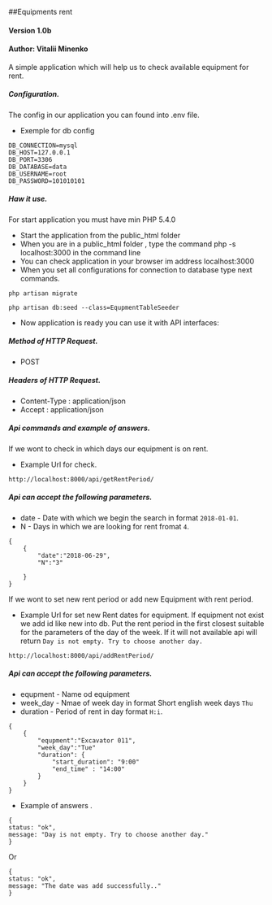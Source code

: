 ##Equipments rent
#### Version 1.0b
#### Author: Vitalii Minenko

A simple application  which will help us to check available equipment for rent.

##### Configuration.

The config in our application you can found into .env file.
* Exemple for db config

```
DB_CONNECTION=mysql
DB_HOST=127.0.0.1
DB_PORT=3306
DB_DATABASE=data
DB_USERNAME=root
DB_PASSWORD=101010101
```

##### Haw it use.
For start application you must have min PHP 5.4.0
* Start the application from the public_html folder
* When you are in a public_html folder , type the command php -s localhost:3000 in the command line
* You can check application in your browser im address localhost:3000
* When you set all configurations for connection to database type next commands.
```
php artisan migrate
``` 
```
php artisan db:seed --class=EqupmentTableSeeder
``` 
* Now application is ready you can use it with API interfaces:

##### Method of HTTP Request.

* POST

##### Headers of HTTP Request.
* Content-Type : application/json
* Accept       : application/json



##### Api commands and example of answers.

If we wont to check in which days our equipment is on rent.

* Example Url for check.
```
http://localhost:8000/api/getRentPeriod/
```
##### Api can accept the following parameters.
* date - Date with which we begin the search in format `2018-01-01`.
* N - Days in which we are looking for rent fromat `4`.

```
{
	{
    	"date":"2018-06-29",
    	"N":"3"

    }
}
```


If we wont to set new rent period or add new Equipment with rent period.
* Example Url for set new Rent dates for equipment. If equipment not exist we add id like new into db. 
Put the rent period in the first closest suitable for the parameters of the day of the week. If it will not available api will 
return `Day is not empty. Try to choose another day.`
```
http://localhost:8000/api/addRentPeriod/
```
##### Api can accept the following parameters.
* equpment - Name od equipment
* week_day - Nmae of week day in format Short english week days `Thu`
* duration - Period of rent in day format `H:i`.

```
{
	{
    	"equpment":"Excavator 011",
    	"week_day":"Tue"
    	"duration": {
    		"start_duration": "9:00"
    		"end_time" : "14:00"
    	}
    }
}
```
* Example of answers .
```
{
status: "ok",
message: "Day is not empty. Try to choose another day."
}
```
Or
```
{
status: "ok",
message: "The date was add successfully.."
}

```

